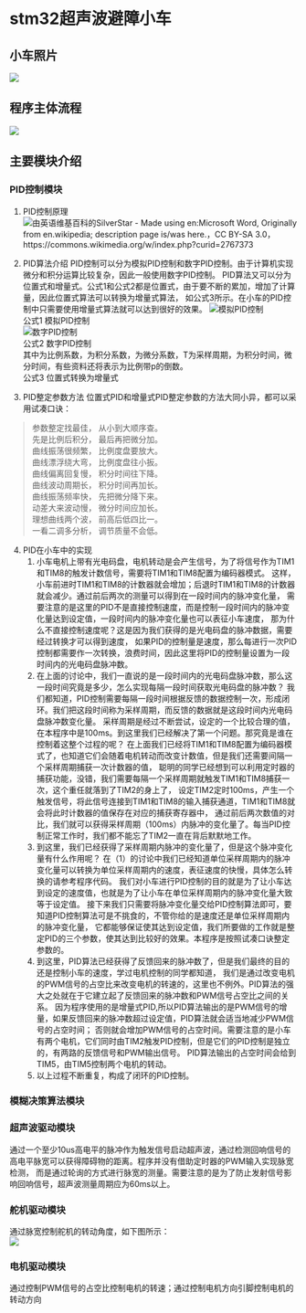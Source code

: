 # stm32超声波避障小车

## 小车照片
![](readme_images/Picture6.png)

## 程序主体流程
![](readme_images/Picture1.png)

## 主要模块介绍

### PID控制模块

1. PID控制原理
![](readme_images/Picture7.png "由英语维基百科的SilverStar - Made using en:Microsoft Word, Originally from en.wikipedia; description page is/was here.，CC BY-SA 3.0，https://commons.wikimedia.org/w/index.php?curid=2767373")

2. PID算法介绍
PID控制可以分为模拟PID控制和数字PID控制。由于计算机实现微分和积分运算比较复杂，因此一般使用数字PID控制。
PID算法又可以分为位置式和增量式。公式1和公式2都是位置式，由于要不断的累加，增加了计算量，因此位置式算法可以转换为增量式算法，
如公式3所示。在小车的PID控制中只需要使用增量式算法就可以达到很好的效果。
![](readme_images/Picture4.png "模拟PID控制")  
公式1 模拟PID控制  
![](readme_images/Picture5.png "数字PID控制")  
公式2 数字PID控制  
其中为比例系数，为积分系数，为微分系数，T为采样周期，为积分时间，微分时间，有些资料还将表示为比例带p的倒数。  
公式3 位置式转换为增量式  
3. PID整定参数方法
位置式PID和增量式PID整定参数的方法大同小异，都可以采用试凑口诀：
> 参数整定找最佳， 从小到大顺序查。  
先是比例后积分， 最后再把微分加。  
曲线振荡很频繁， 比例度盘要放大。  
曲线漂浮绕大弯， 比例度盘往小扳。  
曲线偏离回复慢， 积分时间往下降。  
曲线波动周期长， 积分时间再加长。  
曲线振荡频率快， 先把微分降下来。  
动差大来波动慢， 微分时间应加长。  
理想曲线两个波， 前高后低四比一。  
一看二调多分析， 调节质量不会低。  

4. PID在小车中的实现
    1. 小车电机上带有光电码盘，电机转动是会产生信号，为了将信号作为TIM1和TIM8的触发计数信号，需要将TIM1和TIM8配置为编码器模式。
这样，小车前进时TIM1和TIM8的计数器就会增加；后退时TIM1和TIM8的计数器就会减少。通过前后两次的测量可以得到在一段时间内的脉冲变化量，
需要注意的是这里的PID不是直接控制速度，而是控制一段时间内的脉冲变化量达到设定值，一段时间内的脉冲变化量也可以表征小车速度，
那为什么不直接控制速度呢？这是因为我们获得的是光电码盘的脉冲数据，需要经过转换才可以得到速度，
如果PID的控制量是速度，那么每进行一次PID控制都需要作一次转换，浪费时间，因此这里将PID的控制量设置为一段时间内的光电码盘脉冲数。
    2.  在上面的讨论中，我们一直说的是一段时间内的光电码盘脉冲数，那么这一段时间究竟是多少，怎么实现每隔一段时间获取光电码盘的脉冲数？
我们都知道，PID控制需要每隔一段时间根据反馈的数据控制一次，形成闭环。我们把这段时间称为采样周期，而反馈的数据就是这段时间内光电码盘脉冲数变化量。
采样周期是经过不断尝试，设定的一个比较合理的值，在本程序中是100ms。到这里我们已经解决了第一个问题。那究竟是谁在控制着这整个过程的呢？
在上面我们已经将TIM1和TIM8配置为编码器模式了，也知道它们会随着电机转动而改变计数值，但是我们还需要间隔一个采样周期捕获一次计数器的值，
聪明的同学已经想到可以利用定时器的捕获功能，没错，我们需要每隔一个采样周期就触发TIM1和TIM8捕获一次，这个重任就落到了TIM2的身上了，
设定TIM2定时100ms，产生一个触发信号，将此信号连接到TIM1和TIM8的输入捕获通道，TIM1和TIM8就会将此时计数器的值保存在对应的捕获寄存器中，
通过前后两次数值的对比，我们就可以获得采样周期（100ms）内脉冲的变化量了。每当PID控制正常工作时，我们都不能忘了TIM2一直在背后默默地工作。
    3. 到这里，我们已经获得了采样周期内脉冲的变化量了，但是这个脉冲变化量有什么作用呢？
在（1）的讨论中我们已经知道单位采样周期内的脉冲变化量可以转换为单位采样周期内的速度，表征速度的快慢，具体怎么转换的请参考程序代码。
我们对小车进行PID控制的目的就是为了让小车达到设定的速度值，也就是为了让小车在单位采样周期内的脉冲变化量大致等于设定值。
接下来我们只需要将脉冲变化量交给PID控制算法即可，要知道PID控制算法可是不挑食的，不管你给的是速度还是单位采样周期内的脉冲变化量，
它都能够保证使其达到设定值，我们所要做的工作就是整定PID的三个参数，使其达到比较好的效果。本程序是按照试凑口诀整定参数的。
    4. 到这里，PID算法已经获得了反馈回来的脉冲数了，但是我们最终的目的还是控制小车的速度，学过电机控制的同学都知道，
我们是通过改变电机的PWM信号的占空比来改变电机的转速的，这里也不例外。PID算法的强大之处就在于它建立起了反馈回来的脉冲数和PWM信号占空比之间的关系。
因为程序使用的是增量式PID,所以PID算法输出的是PWM信号的增量，如果反馈回来的脉冲数超过设定值，PID算法就会适当地减少PWM信号的占空时间；
否则就会增加PWM信号的占空时间。需要注意的是小车有两个电机，它们同时由TIM2触发PID控制，但是它们的PID控制是独立的，有两路的反馈信号和PWM输出信号。
PID算法输出的占空时间会给到TIM5，由TIM5控制两个电机的转动。
    5. 以上过程不断重复，构成了闭环的PID控制。

### 模糊决策算法模块


### 超声波驱动模块
通过一个至少10us高电平的脉冲作为触发信号启动超声波，通过检测回响信号的高电平脉宽可以获得障碍物的距离。程序并没有借助定时器的PWM输入实现脉宽检测，
而是通过轮询的方式进行脉宽的测量。需要注意的是为了防止发射信号影响回响信号，超声波测量周期应为60ms以上。

### 舵机驱动模块
通过脉宽控制舵机的转动角度，如下图所示：  
![](readme_images/Picture3.png)  

### 电机驱动模块
通过控制PWM信号的占空比控制电机的转速；通过控制电机方向引脚控制电机的转动方向



    



